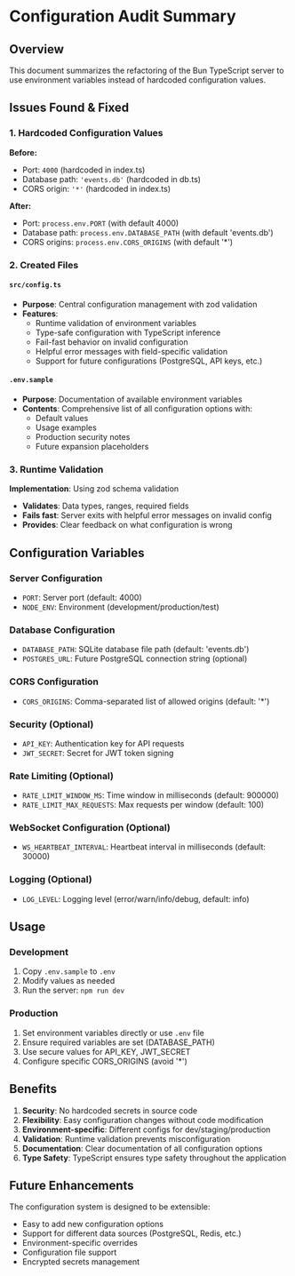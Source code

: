 # Configuration Audit Summary

## Overview
This document summarizes the refactoring of the Bun TypeScript server to use environment variables instead of hardcoded configuration values.

## Issues Found & Fixed

### 1. Hardcoded Configuration Values
**Before:**
- Port: `4000` (hardcoded in index.ts)
- Database path: `'events.db'` (hardcoded in db.ts)
- CORS origin: `'*'` (hardcoded in index.ts)

**After:**
- Port: `process.env.PORT` (with default 4000)
- Database path: `process.env.DATABASE_PATH` (with default 'events.db')
- CORS origins: `process.env.CORS_ORIGINS` (with default '*')

### 2. Created Files

#### `src/config.ts`
- **Purpose**: Central configuration management with zod validation
- **Features**:
  - Runtime validation of environment variables
  - Type-safe configuration with TypeScript inference
  - Fail-fast behavior on invalid configuration
  - Helpful error messages with field-specific validation
  - Support for future configurations (PostgreSQL, API keys, etc.)

#### `.env.sample`
- **Purpose**: Documentation of available environment variables
- **Contents**: Comprehensive list of all configuration options with:
  - Default values
  - Usage examples
  - Production security notes
  - Future expansion placeholders

### 3. Runtime Validation
**Implementation**: Using zod schema validation
- **Validates**: Data types, ranges, required fields
- **Fails fast**: Server exits with helpful error messages on invalid config
- **Provides**: Clear feedback on what configuration is wrong

## Configuration Variables

### Server Configuration
- `PORT`: Server port (default: 4000)
- `NODE_ENV`: Environment (development/production/test)

### Database Configuration
- `DATABASE_PATH`: SQLite database file path (default: 'events.db')
- `POSTGRES_URL`: Future PostgreSQL connection string (optional)

### CORS Configuration
- `CORS_ORIGINS`: Comma-separated list of allowed origins (default: '*')

### Security (Optional)
- `API_KEY`: Authentication key for API requests
- `JWT_SECRET`: Secret for JWT token signing

### Rate Limiting (Optional)
- `RATE_LIMIT_WINDOW_MS`: Time window in milliseconds (default: 900000)
- `RATE_LIMIT_MAX_REQUESTS`: Max requests per window (default: 100)

### WebSocket Configuration (Optional)
- `WS_HEARTBEAT_INTERVAL`: Heartbeat interval in milliseconds (default: 30000)

### Logging (Optional)
- `LOG_LEVEL`: Logging level (error/warn/info/debug, default: info)

## Usage

### Development
1. Copy `.env.sample` to `.env`
2. Modify values as needed
3. Run the server: `npm run dev`

### Production
1. Set environment variables directly or use `.env` file
2. Ensure required variables are set (DATABASE_PATH)
3. Use secure values for API_KEY, JWT_SECRET
4. Configure specific CORS_ORIGINS (avoid '*')

## Benefits

1. **Security**: No hardcoded secrets in source code
2. **Flexibility**: Easy configuration changes without code modification
3. **Environment-specific**: Different configs for dev/staging/production
4. **Validation**: Runtime validation prevents misconfiguration
5. **Documentation**: Clear documentation of all configuration options
6. **Type Safety**: TypeScript ensures type safety throughout the application

## Future Enhancements

The configuration system is designed to be extensible:
- Easy to add new configuration options
- Support for different data sources (PostgreSQL, Redis, etc.)
- Environment-specific overrides
- Configuration file support
- Encrypted secrets management
